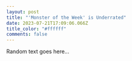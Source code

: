 ```yaml
---
layout: post
title: "'Monster of the Week' is Underrated"
date: 2023-07-21T17:09:06.066Z
title_color: "#ffffff"
comments: false
---
```

R﻿andom text goes here...